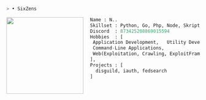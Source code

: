 ```bash
> • SixZens
```

<img align="left" src="https://images-ext-1.discordapp.net/external/NcCRFlnWangHzChwvHAKlaqdybxCMzFgjfF9r0mcpbA/https/pfps.gg/assets/pfps/7908-kagome.gif" width="201"/>

```py
  Name : N..
  Skillset : Python, Go, Php, Node, Skript, Java
  Discord  : 873425208869015594
  Hobbies  : [
   Application Development,   Utility Development,
   Command-Line Applications,
   Web(Exploitation, Crawling, ExploitFrameworks)
  ],
  Projects : [ 
    disguild, iauth, fedsearch
  ]
  
```
